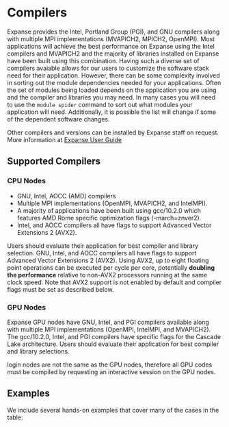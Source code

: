 # Compilers

Expanse provides the Intel, Portland Group \(PGI\), and GNU compilers along with multiple MPI implementations \(MVAPICH2, MPICH2, OpenMPI\). Most applications will achieve the best performance on Expanse using the Intel compilers and MVAPICH2 and the majority of libraries installed on Expanse have been built using this combination. Having such a diverse set of compilers avaiable allows for our users to customize the software stack need for their application. However, there can be some complexity involved in sorting out the module dependencies needed for your applications. Often the set of modules being loaded depends on the application you are using and the compiler and libraries you may need. In many cases you will need to use the `module spider` command to sort out what modules your application will need. Additionally, it is possible the list will change if some of the dependent software changes.

Other compilers and versions can be installed by Expanse staff on request. More information at [Expanse User Guide](https://www.sdsc.edu/support/user_guides/expanse.html#compiling)

## Supported Compilers

### CPU Nodes

* GNU, Intel, AOCC \(AMD\) compilers
* Multiple MPI implementations \(OpenMPI, MVAPICH2, and IntelMPI\).
* A majority of applications have been built using gcc/10.2.0 which features AMD Rome specific optimization flags \(-march=znver2\).
* Intel, and AOCC compilers all have flags to support Advanced Vector Extensions 2 \(AVX2\).

Users should evaluate their application for best compiler and library selection. GNU, Intel, and AOCC compilers all have flags to support Advanced Vector Extensions 2 \(AVX2\). Using AVX2, up to eight floating point operations can be executed per cycle per core, potentially **doubling the performance** relative to non-AVX2 processors running at the same clock speed. Note that AVX2 support is not enabled by default and compiler flags must be set as described below.

### GPU Nodes

Expanse GPU nodes have GNU, Intel, and PGI compilers available along with multiple MPI implementations \(OpenMPI, IntelMPI, and MVAPICH2\). The gcc/10.2.0, Intel, and PGI compilers have specific flags for the Cascade Lake architecture. Users should evaluate their application for best compiler and library selections.

login nodes are not the same as the GPU nodes, therefore all GPU codes must be compiled by requesting an interactive session on the GPU nodes.

## Examples

We include several hands-on examples that cover many of the cases in the table:






